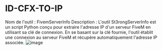 # ID-CFX-TO-IP
Nom de l'outil : FivemServerInfo  Description : L'outil St3rongServerInfo est un script Python conçu pour extraire l'adresse IP d'un serveur FiveM en utilisant sa clé de connexion. En se basant sur la clé fournie, l'outil établit une connexion au serveur FiveM et récupère automatiquement l'adresse IP associée.
![image](https://github.com/user-attachments/assets/0a8f44cb-df77-4378-8a40-51a15325fb4f)

